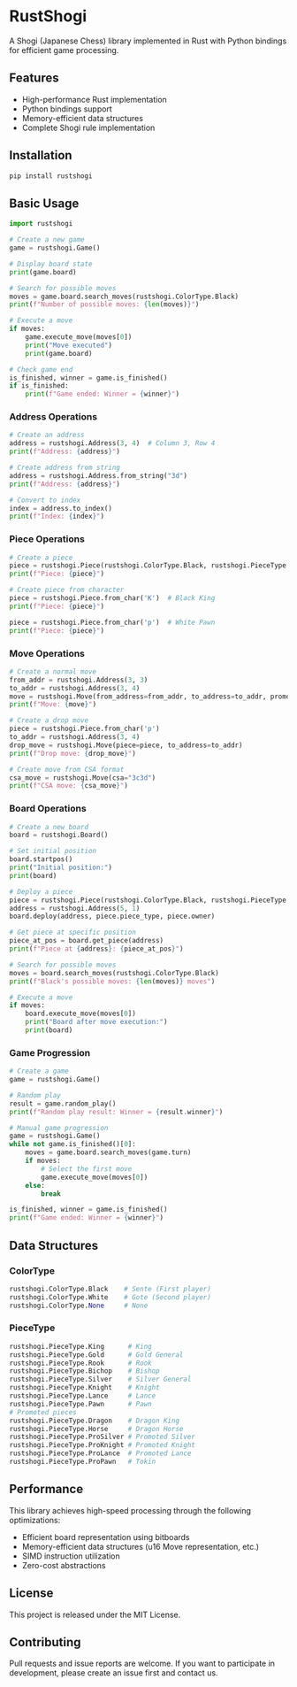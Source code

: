 # RustShogi

A Shogi (Japanese Chess) library implemented in Rust with Python bindings for efficient game processing.

## Features

- High-performance Rust implementation
- Python bindings support
- Memory-efficient data structures
- Complete Shogi rule implementation

## Installation

```bash
pip install rustshogi
```

## Basic Usage

```python
import rustshogi

# Create a new game
game = rustshogi.Game()

# Display board state
print(game.board)

# Search for possible moves
moves = game.board.search_moves(rustshogi.ColorType.Black)
print(f"Number of possible moves: {len(moves)}")

# Execute a move
if moves:
    game.execute_move(moves[0])
    print("Move executed")
    print(game.board)

# Check game end
is_finished, winner = game.is_finished()
if is_finished:
    print(f"Game ended: Winner = {winner}")
```

### Address Operations

```python
# Create an address
address = rustshogi.Address(3, 4)  # Column 3, Row 4
print(f"Address: {address}")

# Create address from string
address = rustshogi.Address.from_string("3d")
print(f"Address: {address}")

# Convert to index
index = address.to_index()
print(f"Index: {index}")
```

### Piece Operations

```python
# Create a piece
piece = rustshogi.Piece(rustshogi.ColorType.Black, rustshogi.PieceType.King)
print(f"Piece: {piece}")

# Create piece from character
piece = rustshogi.Piece.from_char('K')  # Black King
print(f"Piece: {piece}")

piece = rustshogi.Piece.from_char('p')  # White Pawn
print(f"Piece: {piece}")
```

### Move Operations

```python
# Create a normal move
from_addr = rustshogi.Address(3, 3)
to_addr = rustshogi.Address(3, 4)
move = rustshogi.Move(from_address=from_addr, to_address=to_addr, promote=False)
print(f"Move: {move}")

# Create a drop move
piece = rustshogi.Piece.from_char('p')
to_addr = rustshogi.Address(3, 4)
drop_move = rustshogi.Move(piece=piece, to_address=to_addr)
print(f"Drop move: {drop_move}")

# Create move from CSA format
csa_move = rustshogi.Move(csa="3c3d")
print(f"CSA move: {csa_move}")
```

### Board Operations

```python
# Create a new board
board = rustshogi.Board()

# Set initial position
board.startpos()
print("Initial position:")
print(board)

# Deploy a piece
piece = rustshogi.Piece(rustshogi.ColorType.Black, rustshogi.PieceType.King)
address = rustshogi.Address(5, 1)
board.deploy(address, piece.piece_type, piece.owner)

# Get piece at specific position
piece_at_pos = board.get_piece(address)
print(f"Piece at {address}: {piece_at_pos}")

# Search for possible moves
moves = board.search_moves(rustshogi.ColorType.Black)
print(f"Black's possible moves: {len(moves)} moves")

# Execute a move
if moves:
    board.execute_move(moves[0])
    print("Board after move execution:")
    print(board)
```

### Game Progression

```python
# Create a game
game = rustshogi.Game()

# Random play
result = game.random_play()
print(f"Random play result: Winner = {result.winner}")

# Manual game progression
game = rustshogi.Game()
while not game.is_finished()[0]:
    moves = game.board.search_moves(game.turn)
    if moves:
        # Select the first move
        game.execute_move(moves[0])
    else:
        break

is_finished, winner = game.is_finished()
print(f"Game ended: Winner = {winner}")
```

## Data Structures

### ColorType

```python
rustshogi.ColorType.Black    # Sente (First player)
rustshogi.ColorType.White    # Gote (Second player)
rustshogi.ColorType.None     # None
```

### PieceType

```python
rustshogi.PieceType.King      # King
rustshogi.PieceType.Gold      # Gold General
rustshogi.PieceType.Rook      # Rook
rustshogi.PieceType.Bichop    # Bishop
rustshogi.PieceType.Silver    # Silver General
rustshogi.PieceType.Knight    # Knight
rustshogi.PieceType.Lance     # Lance
rustshogi.PieceType.Pawn      # Pawn
# Promoted pieces
rustshogi.PieceType.Dragon    # Dragon King
rustshogi.PieceType.Horse     # Dragon Horse
rustshogi.PieceType.ProSilver # Promoted Silver
rustshogi.PieceType.ProKnight # Promoted Knight
rustshogi.PieceType.ProLance  # Promoted Lance
rustshogi.PieceType.ProPawn   # Tokin
```

## Performance

This library achieves high-speed processing through the following optimizations:

- Efficient board representation using bitboards
- Memory-efficient data structures (u16 Move representation, etc.)
- SIMD instruction utilization
- Zero-cost abstractions

## License

This project is released under the MIT License.

## Contributing

Pull requests and issue reports are welcome. If you want to participate in development, please create an issue first and contact us.
